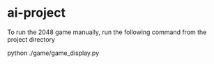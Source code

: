 # ai-project

To run the 2048 game manually, run the following command from the project directory

python ./game/game_display.py
